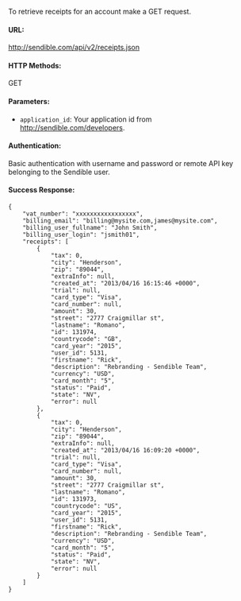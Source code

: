 To retrieve receipts for an account make a GET request.

#### URL: ####
http://sendible.com/api/v2/receipts.json

#### HTTP Methods: ####
GET

#### Parameters: ####
  * `application_id`: Your application id from http://sendible.com/developers.

#### Authentication: ####
Basic authentication with username and password or remote API key belonging to the Sendible user.

#### Success Response: ####
```
{
    "vat_number": "xxxxxxxxxxxxxxxxx",
    "billing_email": "billing@mysite.com,james@mysite.com",
    "billing_user_fullname": "John Smith",
    "billing_user_login": "jsmith01",
    "receipts": [
        {
            "tax": 0,
            "city": "Henderson",
            "zip": "89044",
            "extraInfo": null,
            "created_at": "2013/04/16 16:15:46 +0000",
            "trial": null,
            "card_type": "Visa",
            "card_number": null,
            "amount": 30,
            "street": "2777 Craigmillar st",
            "lastname": "Romano",
            "id": 131974,
            "countrycode": "GB",
            "card_year": "2015",
            "user_id": 5131,
            "firstname": "Rick",
            "description": "Rebranding - Sendible Team",
            "currency": "USD",
            "card_month": "5",
            "status": "Paid",
            "state": "NV",
            "error": null
        },
        {
            "tax": 0,
            "city": "Henderson",
            "zip": "89044",
            "extraInfo": null,
            "created_at": "2013/04/16 16:09:20 +0000",
            "trial": null,
            "card_type": "Visa",
            "card_number": null,
            "amount": 30,
            "street": "2777 Craigmillar st",
            "lastname": "Romano",
            "id": 131973,
            "countrycode": "US",
            "card_year": "2015",
            "user_id": 5131,
            "firstname": "Rick",
            "description": "Rebranding - Sendible Team",
            "currency": "USD",
            "card_month": "5",
            "status": "Paid",
            "state": "NV",
            "error": null
        }
    ]
}
```